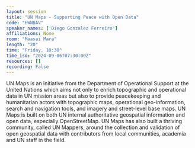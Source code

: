 ```yaml
---
layout: session
title: "UN Maps - Supporting Peace with Open Data"
code: "EWNBAV"
speaker_names: ['Diego Gonzalez Ferreiro']
affiliations: None
room: "Maasai Mara"
length: "20"
time: "Friday, 10:30"
time_iso: "2024-09-06T07:30:00Z"
resources: []
recording: False
---
```


UN Maps is an initiative from the Department of Operational Support at the United Nations which aims not only to enrich topographic and operational data in UN mission areas but also to provide peacekeeping and humanitarian actors with topographic maps, operational geo-information, search and navigation tools, and imagery and street-level base maps. UN Maps is built on both UN internal authoritative geospatial information and open data, especially OpenStreetMap. UN Maps has also built a thriving community, called UN Mappers, around the collection and validation of open geospatial data with contributors from local communities, academia and UN staff in the field.

